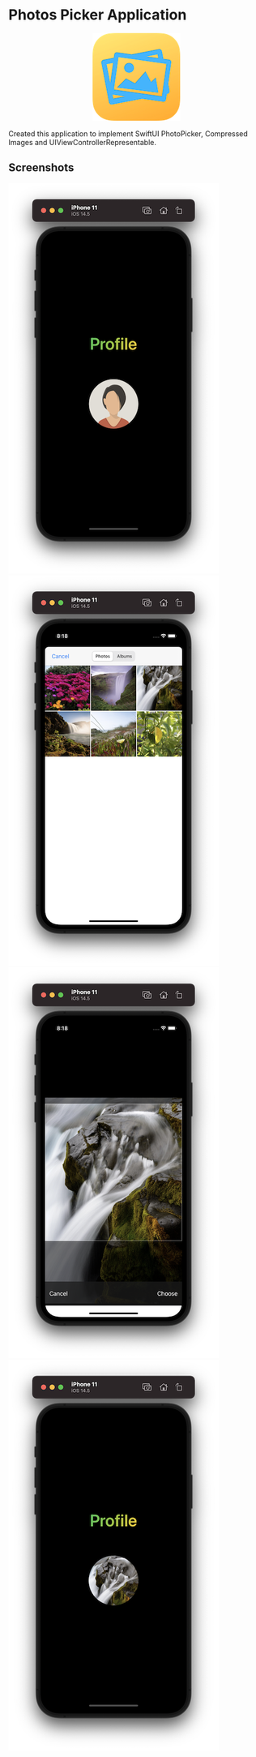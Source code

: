 
# Photos Picker Application


<p align="center">
  <img  src="Appicon.png">
</p>

Created this application to implement SwiftUI PhotoPicker, Compressed Images and UIViewControllerRepresentable.

## Screenshots

![s1](s1.png)
![s2](s2.png)
![s3](s3.png)
![s4](s4.png)



